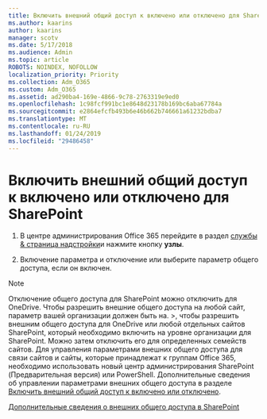 ```yaml
---
title: Включить внешний общий доступ к включено или отключено для SharePoint
ms.author: kaarins
author: kaarins
manager: scotv
ms.date: 5/17/2018
ms.audience: Admin
ms.topic: article
ROBOTS: NOINDEX, NOFOLLOW
localization_priority: Priority
ms.collection: Adm_O365
ms.custom: Adm_O365
ms.assetid: ad290ba4-169e-4866-9c78-2763319e9ed0
ms.openlocfilehash: 1c98fcf991bc1e8648d23178b169bc6aba67784a
ms.sourcegitcommit: e2864efcfb493b6e46b662b746661a61232bdba7
ms.translationtype: MT
ms.contentlocale: ru-RU
ms.lasthandoff: 01/24/2019
ms.locfileid: "29486458"
---
```

# <a name="turn-external-sharing-on-or-off-for-sharepoint"></a>Включить внешний общий доступ к включено или отключено для SharePoint

1. В центре администрирования Office 365 перейдите в раздел [службы &amp; страница надстройки](https://portal.office.com/adminportal/home#/Settings/ServicesAndAddIns)и нажмите кнопку **узлы**.
    
2. Включение параметра и отключение или выберите параметр общего доступа, если он включен.
    
> [!NOTE]
> Отключение общего доступа для SharePoint можно отключить для OneDrive. Чтобы разрешить внешние общего доступа на любой сайт, параметр вашей организации должен быть на. >, чтобы разрешить внешним общего доступа для OneDrive или любой отдельных сайтов SharePoint, который необходимо включить на уровне организации для SharePoint. Можно затем отключить его для определенных семейств сайтов. Для управления параметрами внешних общего доступа для связи сайтов и сайты, которые принадлежат к группам Office 365, необходимо использовать новый центр администрирования SharePoint (Предварительная версия) или PowerShell. Дополнительные сведения об управлении параметрами внешних общего доступа в разделе [Включить внешний общий доступ к включено или отключено](https://go.microsoft.com/fwlink/?linkid=866426). 
  
[Дополнительные сведения о внешних общего доступа в SharePoint](https://go.microsoft.com/fwlink/?linkid=734908)
  

